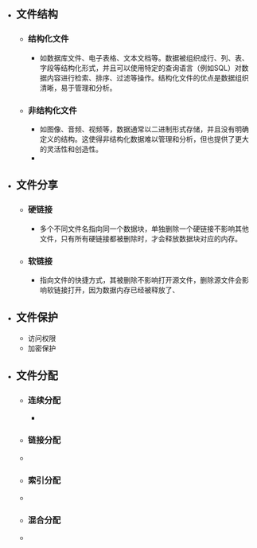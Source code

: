 - ## 文件结构
	- ### 结构化文件
		- 如数据库文件、电子表格、文本文档等。数据被组织成行、列、表、字段等结构化形式，并且可以使用特定的查询语言（例如SQL）对数据内容进行检索、排序、过滤等操作。结构化文件的优点是数据组织清晰，易于管理和分析。
	- ### 非结构化文件
		- 如图像、音频、视频等，数据通常以二进制形式存储，并且没有明确定义的结构。这使得非结构化数据难以管理和分析，但也提供了更大的灵活性和创造性。
		-
- ## 文件分享
	- ### 硬链接
		- 多个不同文件名指向同一个数据块，单独删除一个硬链接不影响其他文件，只有所有硬链接都被删除时，才会释放数据块对应的内存。
	- ### 软链接
		- 指向文件的快捷方式，其被删除不影响打开源文件，删除源文件会影响软链接打开，因为数据内存已经被释放了、
- ## 文件保护
	- 访问权限
	- 加密保护
- ## 文件分配
	- ### 连续分配
		-
	- ### 链接分配
	-
	- ### 索引分配
	-
	- ### 混合分配
	-